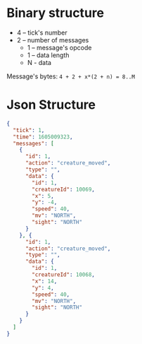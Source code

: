 # Binary structure

- 4 – tick's number
- 2 – number of messages
  - 1 – message's opcode
  - 1 – data length
  - N - data


Message's bytes: `4 + 2 + x*(2 + n) = 8..M`


# Json Structure
```json
{
  "tick": 1,
  "time": 1605009323,
  "messages": [
    {
      "id": 1,
      "action": "creature_moved",
      "type": "",
      "data": {
        "id": 1,
        "creatureId": 10069,
        "x": 5,
        "y": -4,
        "speed": 40,
        "mv": "NORTH",
        "sight": "NORTH"
      }
    }, {
      "id": 1,
      "action": "creature_moved",
      "type": "",
      "data": {
        "id": 1,
        "creatureId": 10068,
        "x": 14,
        "y": 4,
        "speed": 40,
        "mv": "NORTH",
        "sight": "NORTH"
      }
    }
  ]
}
```
